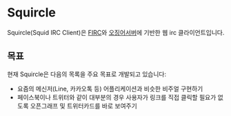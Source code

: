 [Ozinger Server]: http://ozinger.org/
[FIRC]: http://firc.kr/

Squircle
========

Squircle(Squid IRC Client)은 [FIRC][FIRC]와 [오징어서버][Ozinger Server]에
기반한 웹 irc 클라이언트입니다.


목표
----

현재 Squircle은 다음의 목록을 주요 목표로 개발되고 있습니다:

 * 요즘의 메신저(Line, 카카오톡 등) 어플리케이션과 비슷한 비주얼 구현하기
 * 페이스북이나 트위터와 같이 대부분의 경우 사용자가 링크를 직접 클릭할 필요가
   없도록 오픈그래프 및 트위터카드를 바로 보여주기